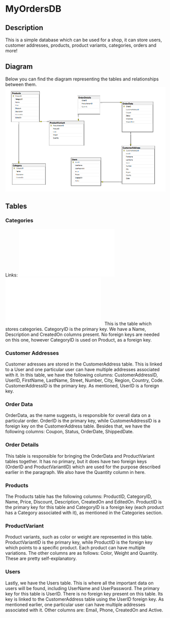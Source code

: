 # MyOrdersDB
## Description 
This is a simple database which can be used for a shop, it can store users, customer addresses, products, product variants, categories, orders and more! 
## Diagram 
Below you can find the diagram representing the tables and relationships between them. 
![Database Diagram](Images/Diagrams/DatabaseDiagram.png)
## Tables 
### Categories 
Links: ![Create Tables](Database/Queries/CreateTables/CreateCategory.txt) ![Delete Rows](Database/Queries/DeleteRows/DeleteCategories.txt) &nbsp;
This is the table which stores categories. CategoryID is the primary key. We have a Name, Description and CreatedOn columns present. No foreign keys are needed on this one, however CategoryID is used on Product, as a foreign key. 
### Customer Addresses 
Customer adresses are stored in the CustomerAddress table. This is linked to a User and one particular user can have multiple addresses associated with it. In this table, we have the following columns: CustomerAddressID, UserID, FirstName, LastName, Street, Number, City, Region, Country, Code. CustomerAddressID is the primary key. As mentioned, UserID is a foreign key. 
### Order Data 
OrderData, as the name suggests, is responsible for overall data on a particular order. OrderID is the primary key, while CustomerAddressID is a foreign key on the CustomerAddress table. Besides that, we have the following columns: Coupon, Status, OrderDate, ShippedDate. 
### Order Details 
This table is responsible for bringing the OrderData and ProductVariant tables together. It has no primary, but it does have two foreign keys (OrderID and ProductVariantID) which are used for the purpose described earlier in the paragraph. We also have the Quantity column in here. 
### Products 
The Products table has the following columns: ProductID, CategoryID, Name, Price, Discount, Description, CreatedOn and EditedOn. ProductID is the primary key for this table and CategoryID is a foreign key (each product has a Category associated with it), as mentioned in the Categories section. 
### ProductVariant  
Product variants, such as color or weight are represented in this table. ProductVariantID is the primary key, while ProductID is the foreign key which points to a specific product. Each product can have multiple variations. The other columns are as follows: Color, Weight and Quantity. These are pretty self-explanatory. 
### Users 
Lastly, we have the Users table. This is where all the important data on users will be found, including UserName and UserPassword. The primary key for this table is UserID. There is no foreign key present on this table. Its key is linked to the CustomerAddress table using the UserID foreign key. As mentioned earlier, one particular user can have multiple addresses associated with it. Other columns are: Email, Phone, CreatedOn and Active. 
